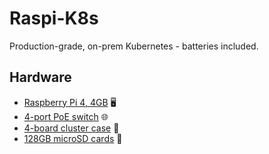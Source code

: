 # Raspi-K8s

Production-grade, on-prem Kubernetes - batteries included.

## Hardware

- [Raspberry Pi 4, 4GB](https://www.raspberrypi.org/products/raspberry-pi-4-model-b/?variant=raspberry-pi-4-model-b-4gb) 🖥
- [4-port PoE switch](https://www.tp-link.com/us/business-networking/unmanaged-switch/tl-sg1005p/) 🌐
- [4-board cluster case](https://www.newegg.com/p/1B4-06RX-06YE8?Description=raspberry%20pi%20cluster&cm_re=raspberry_pi%20cluster-_-9SIA3TBD888144-_-Product) 🧳
- [128GB microSD cards](https://www.amazon.com/gp/product/B07BS3HLY9/ref=ppx_yo_dt_b_asin_title_o01_s00?ie=UTF8&psc=1) 💾